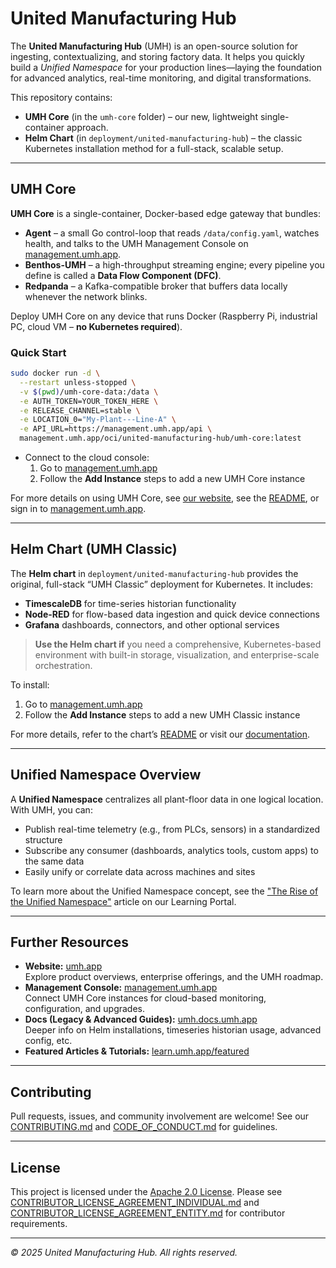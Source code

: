 # United Manufacturing Hub

The **United Manufacturing Hub** (UMH) is an open-source solution for ingesting, contextualizing, and storing factory data. It helps you quickly build a _Unified Namespace_ for your production lines—laying the foundation for advanced analytics, real-time monitoring, and digital transformations.

This repository contains:
- **UMH Core** (in the `umh-core` folder) – our new, lightweight single-container approach.
- **Helm Chart** (in `deployment/united-manufacturing-hub`) – the classic Kubernetes installation method for a full-stack, scalable setup.

---

## UMH Core

**UMH Core** is a single-container, Docker-based edge gateway that bundles:

- **Agent** – a small Go control-loop that reads `/data/config.yaml`, watches health, and talks to the UMH Management Console on [management.umh.app](https://management.umh.app).  
- **Benthos-UMH** – a high-throughput streaming engine; every pipeline you define is called a **Data Flow Component (DFC)**.  
- **Redpanda** – a Kafka-compatible broker that buffers data locally whenever the network blinks.

Deploy UMH Core on any device that runs Docker (Raspberry Pi, industrial PC, cloud VM – **no Kubernetes required**).

### Quick Start

```bash
sudo docker run -d \
  --restart unless-stopped \
  -v $(pwd)/umh-core-data:/data \
  -e AUTH_TOKEN=YOUR_TOKEN_HERE \
  -e RELEASE_CHANNEL=stable \
  -e LOCATION_0="My-Plant---Line-A" \
  -e API_URL=https://management.umh.app/api \
  management.umh.app/oci/united-manufacturing-hub/umh-core:latest
```

- Connect to the cloud console:  
  1. Go to [management.umh.app](https://management.umh.app)  
  2. Follow the **Add Instance** steps to add a new UMH Core instance

For more details on using UMH Core, see [our website](https://www.umh.app), see the [README](umh-core/README.md), or sign in to [management.umh.app](https://management.umh.app).

---

## Helm Chart (UMH Classic)

The **Helm chart** in `deployment/united-manufacturing-hub` provides the original, full-stack “UMH Classic” deployment for Kubernetes. It includes:

- **TimescaleDB** for time-series historian functionality  
- **Node-RED** for flow-based data ingestion and quick device connections  
- **Grafana** dashboards, connectors, and other optional services  

> **Use the Helm chart if** you need a comprehensive, Kubernetes-based environment with built-in storage, visualization, and enterprise-scale orchestration.  

To install:
1. Go to [management.umh.app](https://management.umh.app)  
2. Follow the **Add Instance** steps to add a new UMH Classic instance

For more details, refer to the chart’s [README](deployment/united-manufacturing-hub/README.md) or visit our [documentation](https://umh.docs.umh.app/docs/).

---

## Unified Namespace Overview

A **Unified Namespace** centralizes all plant-floor data in one logical location. With UMH, you can:

- Publish real-time telemetry (e.g., from PLCs, sensors) in a standardized structure  
- Subscribe any consumer (dashboards, analytics tools, custom apps) to the same data  
- Easily unify or correlate data across machines and sites

To learn more about the Unified Namespace concept, see the ["The Rise of the Unified Namespace"](https://learn.umh.app/lesson/chapter-2-the-rise-of-the-unified-namespace/) article on our Learning Portal.

---

## Further Resources

- **Website:** [umh.app](https://www.umh.app)  
  Explore product overviews, enterprise offerings, and the UMH roadmap.
- **Management Console:** [management.umh.app](https://management.umh.app)  
  Connect UMH Core instances for cloud-based monitoring, configuration, and upgrades.
- **Docs (Legacy & Advanced Guides):** [umh.docs.umh.app](https://umh.docs.umh.app/docs/)  
  Deeper info on Helm installations, timeseries historian usage, advanced config, etc.
- **Featured Articles & Tutorials:** [learn.umh.app/featured](https://learn.umh.app/featured/)  

---

## Contributing

Pull requests, issues, and community involvement are welcome! See our [CONTRIBUTING.md](./CONTRIBUTING.md) and [CODE_OF_CONDUCT.md](./CODE_OF_CONDUCT.md) for guidelines.

---

## License

This project is licensed under the [Apache 2.0 License](./LICENSE). Please see [CONTRIBUTOR_LICENSE_AGREEMENT_INDIVIDUAL.md](./CONTRIBUTOR_LICENSE_AGREEMENT_INDIVIDUAL.md) and [CONTRIBUTOR_LICENSE_AGREEMENT_ENTITY.md](./CONTRIBUTOR_LICENSE_AGREEMENT_ENTITY.md) for contributor requirements.

---

*© 2025 United Manufacturing Hub. All rights reserved.*